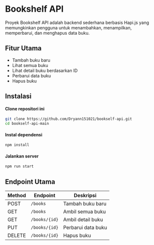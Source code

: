 # Bookshelf API
Proyek Bookshelf API adalah backend sederhana berbasis Hapi.js yang memungkinkan pengguna untuk menambahkan, menampilkan, memperbarui, dan menghapus data buku.

## Fitur Utama
- Tambah buku baru
- Lihat semua buku
- Lihat detail buku berdasarkan ID
- Perbarui data buku
- Hapus buku

## Instalasi

#### Clone repositori ini
```bash
git clone https://github.com/Dryann151021/bookself-api.git
cd bookself-api-main
```
#### Instal dependensi
```bash
npm install
```
#### Jalankan server
```bash
npm run start
```

## Endpoint Utama
| Method | Endpoint      | Deskripsi          |
| ------ | ------------- | ------------------ |
| POST   | `/books`      | Tambah buku baru   |
| GET    | `/books`      | Ambil semua buku   |
| GET    | `/books/{id}` | Ambil detail buku  |
| PUT    | `/books/{id}` | Perbarui data buku |
| DELETE | `/books/{id}` | Hapus buku         |
